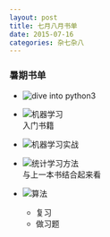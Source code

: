 ```yaml
---
layout: post
title: 七月八月书单
date: 2015-07-16
categories: 杂七杂八
---
```

### 暑期书单
- ![dive into python3](../img/book/bdiveintopython.jpg "dive into python3")

- ![机器学习](../img/book/bml.jpg "机器学习")  
  入门书籍

- ![机器学习实战](../img/book/bmla.jpg "机器学习实战")

- ![统计学习方法](../img/book/bmsl.jpg "统计学习方法")  
  与上一本书结合起来看  

- ![算法](../img/book/balgorithm.jpg "算法")  
	- 复习
	- 做习题
